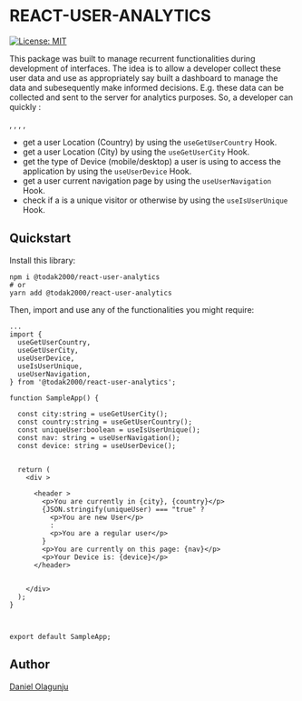 # REACT-USER-ANALYTICS

[![License: MIT](https://img.shields.io/badge/License-MIT-green.svg)](https://opensource.org/licenses/MIT)

This package was built to manage recurrent functionalities during development of interfaces. The idea is to allow a developer collect these user data and use as appropriately say built a dashboard to manage the data and subesequently make informed decisions. E.g. these data can be collected and sent to the server for analytics purposes. So, a developer can quickly :

, , , ,

- get a user Location (Country) by using the `useGetUserCountry` Hook.
- get a user Location (City) by using the `useGetUserCity` Hook.
- get the type of Device (mobile/desktop) a user is using to access the application by using the `useUserDevice` Hook.
- get a user current navigation page by using the `useUserNavigation` Hook.
- check if a is a unique visitor or otherwise by using the `useIsUserUnique` Hook.

## Quickstart

Install this library:

```
npm i @todak2000/react-user-analytics
# or
yarn add @todak2000/react-user-analytics
```

Then, import and use any of the functionalities you might require:

```
...
import {
  useGetUserCountry,
  useGetUserCity,
  useUserDevice,
  useIsUserUnique,
  useUserNavigation,
} from '@todak2000/react-user-analytics';

function SampleApp() {

  const city:string = useGetUserCity();
  const country:string = useGetUserCountry();
  const uniqueUser:boolean = useIsUserUnique();
  const nav: string = useUserNavigation();
  const device: string = useUserDevice();


  return (
    <div >

      <header >
        <p>You are currently in {city}, {country}</p>
        {JSON.stringify(uniqueUser) === "true" ?
          <p>You are new User</p>
          :
          <p>You are a regular user</p>
        }
        <p>You are currently on this page: {nav}</p>
        <p>Your Device is: {device}</p>
      </header>


    </div>
  );
}



export default SampleApp;
```

## Author

[Daniel Olagunju](https://github.com/todak2000)

